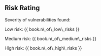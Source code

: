 ## Risk Rating

Severity of vulnerabilities found:  

Low risk: {{ book.n\\_of\\_low\\_risks }}  

Medium risk: {{ book.n\\_of\\_medium\\_risks }}  

High risk: {{ book.n\\_of\\_high\\_risks }}









